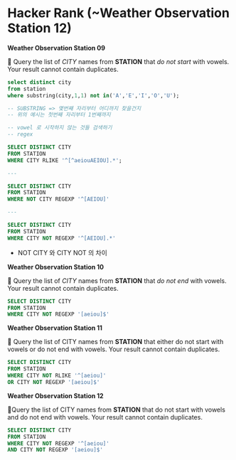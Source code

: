# Hacker Rank (~Weather Observation Station 12)

**Weather Observation Station 09**

📌 Query the list of *CITY* names from **STATION** that *do not start* with vowels. Your result cannot contain duplicates.

```sql
select distinct city
from station
where substring(city,1,1) not in('A','E','I','O','U');

-- SUBSTRING => 몇번째 자리부터 어디까지 찾을건지 
-- 위의 예시는 첫번째 자리부터 1번째까지
```

```sql
-- vowel 로 시작하지 않는 것들 검색하기 
-- regex

SELECT DISTINCT CITY 
FROM STATION 
WHERE CITY RLIKE '^[^aeiouAEIOU].*';

---

SELECT DISTINCT CITY
FROM STATION
WHERE NOT CITY REGEXP '^[AEIOU]'

---

SELECT DISTINCT CITY
FROM STATION
WHERE CITY NOT REGEXP '^[AEIOU].*'

```

- NOT CITY 와 CITY NOT 의 차이

**Weather Observation Station 10**

📌 Query the list of *CITY* names from **STATION** that *do not end* with vowels. Your result cannot contain duplicates.

```sql
SELECT DISTINCT CITY
FROM STATION
WHERE CITY NOT REGEXP '[aeiou]$'
```

**Weather Observation Station 11**

📌 Query the list of CITY names from **STATION** that either do not start with vowels or do not end with vowels. Your result cannot contain duplicates.

```sql
SELECT DISTINCT CITY
FROM STATION
WHERE CITY NOT RLIKE '^[aeiou]'
OR CITY NOT REGEXP '[aeiou]$'

```

**Weather Observation Station 12**

📌Query the list of CITY names from **STATION** that do not start with vowels and do not end with vowels. Your result cannot contain duplicates.

```sql
SELECT DISTINCT CITY
FROM STATION
WHERE CITY NOT REGEXP '^[aeiou]'
AND CITY NOT REGEXP '[aeiou]$'
```